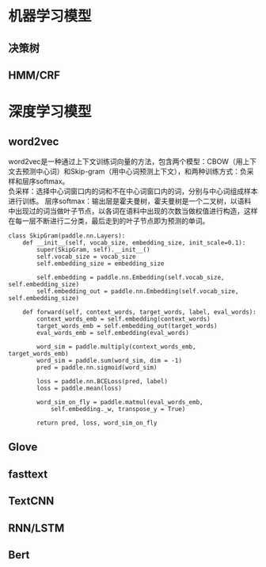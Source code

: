 # 机器学习模型
## 决策树
## HMM/CRF
# 深度学习模型
## word2vec
word2vec是一种通过上下文训练词向量的方法，包含两个模型：CBOW（用上下文去预测中心词）和Skip-gram（用中心词预测上下文），和两种训练方式：负采样和层序softmax。<br>
负采样：选择中心词窗口内的词和不在中心词窗口内的词，分别与中心词组成样本进行训练。
层序softmax：输出层是霍夫曼树，霍夫曼树是一个二叉树，以语料中出现过的词当做叶子节点，以各词在语料中出现的次数当做权值进行构造，这样在每一层不断进行二分类，最后走到的叶子节点即为预测的单词。
```
class SkipGram(paddle.nn.Layers):
    def __init__(self, vocab_size, embedding_size, init_scale=0.1):
        super(SkipGram, self).__init__()
        self.vocab_size = vocab_size
        self.embedding_size = embedding_size

        self.embedding = paddle.nn.Embedding(self.vocab_size, self.embedding_size)
        self.embedding_out = paddle.nn.Embedding(self.vocab_size, self.embedding_size)
                    
    def forward(self, context_words, target_words, label, eval_words):
        context_words_emb = self.embedding(context_words)
        target_words_emb = self.embedding_out(target_words)
        eval_words_emb = self.embedding(eval_words)
        
        word_sim = paddle.multiply(context_words_emb, target_words_emb)
        word_sim = paddle.sum(word_sim, dim = -1)
        pred = paddle.nn.sigmoid(word_sim)

        loss = paddle.nn.BCELoss(pred, label)
        loss = paddle.mean(loss)
        
        word_sim_on_fly = paddle.matmul(eval_words_emb, 
            self.embedding._w, transpose_y = True)

        return pred, loss, word_sim_on_fly
```
## Glove
## fasttext
## TextCNN
## RNN/LSTM
## Bert
